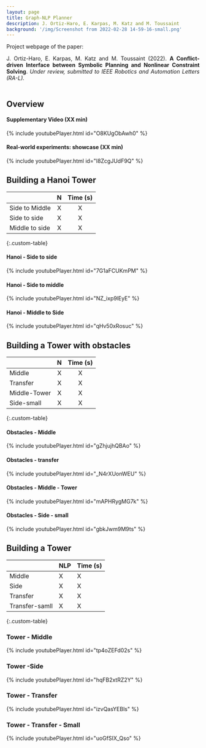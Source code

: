 ```yaml
---
layout: page
title: Graph-NLP Planner
description: J. Ortiz-Haro, E. Karpas, M. Katz and M. Toussaint 
background: '/img/Screenshot from 2022-02-28 14-59-16-small.png'
---
```


<style>
.mydiv {

  text-align: justify;
  text-justify: inter-word;

}
</style>

Project webpage of the paper:

<div class="mydiv">
J. Ortiz-Haro, E. Karpas, M. Katz and M. Toussaint (2022). <b>A Conflict-driven Interface between Symbolic Planning and Nonlinear Constraint Solving</b>. <i>Under review, submitted to IEEE Robotics and Automation Letters (RA-L).</i>
</div>
<br>


## Overview


#### Supplementary Video (XX min)

{% include youtubePlayer.html id="O8KUgObAwh0" %}


#### Real-world experiments: showcase (XX min)

{% include youtubePlayer.html id="I8ZcgJUdF9Q" %}



## Building a Hanoi Tower

|          | N | Time (s) |
|----------|:-----:|:------:|
| Side to Middle | X  | X    |
| Side to side | X   | X    |
| Middle to side | X   | X    |
{:.custom-table}


#### Hanoi - Side to side 

{% include youtubePlayer.html id="7G1aFCUKmPM" %}

#### Hanoi - Side to middle

{% include youtubePlayer.html id="NZ_ixp9lEyE"  %}

#### Hanoi - Middle to Side

{% include youtubePlayer.html id="qHv50xRosuc" %}

## Building a Tower with obstacles


|          | N | Time (s) |
|----------|:-----:|:------:|
| Middle | X  | X    |
| Transfer | X   | X    |
| Middle-Tower | X   | X    |
| Side-small | X   | X    |
{:.custom-table}



#### Obstacles - Middle



{% include youtubePlayer.html id="gZhjujhQBAo" %}

#### Obstacles - transfer



{% include youtubePlayer.html id="_N4rXUonWEU" %}


#### Obstacles - Middle - Tower


{% include youtubePlayer.html id="mAPHRygMG7k" %}

#### Obstacles - Side - small


{% include youtubePlayer.html id="gbkJwm9M9ts" %}


## Building a Tower 

|          | NLP | Time (s) |
|----------|-----|------|
| Middle | X  | X    |
| Side | X   | X    |
| Transfer | X   | X    |
| Transfer-samll | X   | X    |
{:.custom-table}

### Tower - Middle

{% include youtubePlayer.html id="tp4oZEFd02s" %}

### Tower -Side

{% include youtubePlayer.html id="hqFB2xtRZ2Y" %}

### Tower - Transfer
 
{% include youtubePlayer.html id="izvQasYEBls" %}


### Tower - Transfer - Small
{% include youtubePlayer.html id="uoGfSIX_Qso" %}

